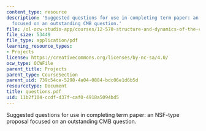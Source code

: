 ```yaml
---
content_type: resource
description: 'Suggested questions for use in completing term paper: an NSF-type proposal
  focused on an outstanding CMB question.'
file: /ol-ocw-studio-app/courses/12-570-structure-and-dynamics-of-the-cmb-region-spring-2004/11b2f104ccdfd37fcaf04918a5094bd5_questions.pdf
file_size: 53449
file_type: application/pdf
learning_resource_types:
- Projects
license: https://creativecommons.org/licenses/by-nc-sa/4.0/
ocw_type: OCWFile
parent_title: Projects
parent_type: CourseSection
parent_uid: 739c54ce-5298-4a04-0884-bdc06e1d6b5d
resourcetype: Document
title: questions.pdf
uid: 11b2f104-ccdf-d37f-caf0-4918a5094bd5
---
```

Suggested questions for use in completing term paper: an NSF-type proposal focused on an outstanding CMB question.